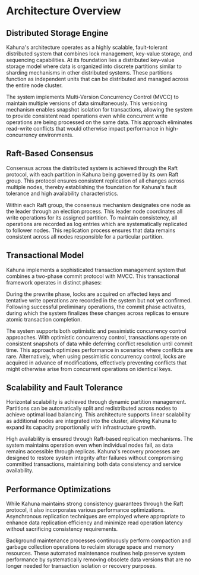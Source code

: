# Architecture Overview

## Distributed Storage Engine

Kahuna's architecture operates as a highly scalable, fault-tolerant distributed system that combines lock management, key-value storage, and sequencing capabilities. At its foundation lies a distributed key-value storage model where data is organized into discrete partitions similar to sharding mechanisms in other distributed systems. These partitions function as independent units that can be distributed and managed across the entire node cluster.

The system implements Multi-Version Concurrency Control (MVCC) to maintain multiple versions of data simultaneously. This versioning mechanism enables snapshot isolation for transactions, allowing the system to provide consistent read operations even while concurrent write operations are being processed on the same data. This approach eliminates read-write conflicts that would otherwise impact performance in high-concurrency environments.

## Raft-Based Consensus

Consensus across the distributed system is achieved through the Raft protocol, with each partition in Kahuna being governed by its own Raft group. This protocol ensures consistent replication of all changes across multiple nodes, thereby establishing the foundation for Kahuna's fault tolerance and high availability characteristics.

Within each Raft group, the consensus mechanism designates one node as the leader through an election process. This leader node coordinates all write operations for its assigned partition. To maintain consistency, all operations are recorded as log entries which are systematically replicated to follower nodes. This replication process ensures that data remains consistent across all nodes responsible for a particular partition.

## Transactional Model

Kahuna implements a sophisticated transaction management system that combines a two-phase commit protocol with MVCC. This transactional framework operates in distinct phases:

During the prewrite phase, locks are acquired on affected keys and tentative write operations are recorded in the system but not yet confirmed. Following successful preliminary operations, the commit phase activates, during which the system finalizes these changes across replicas to ensure atomic transaction completion.

The system supports both optimistic and pessimistic concurrency control approaches. With optimistic concurrency control, transactions operate on consistent snapshots of data while deferring conflict resolution until commit time. This approach optimizes performance in scenarios where conflicts are rare. Alternatively, when using pessimistic concurrency control, locks are acquired in advance of modifications, effectively preventing conflicts that might otherwise arise from concurrent operations on identical keys.

## Scalability and Fault Tolerance

Horizontal scalability is achieved through dynamic partition management. Partitions can be automatically split and redistributed across nodes to achieve optimal load balancing. This architecture supports linear scalability as additional nodes are integrated into the cluster, allowing Kahuna to expand its capacity proportionally with infrastructure growth.

High availability is ensured through Raft-based replication mechanisms. The system maintains operation even when individual nodes fail, as data remains accessible through replicas. Kahuna's recovery processes are designed to restore system integrity after failures without compromising committed transactions, maintaining both data consistency and service availability.

## Performance Optimizations

While Kahuna maintains strong consistency guarantees through the Raft protocol, it also incorporates various performance optimizations. Asynchronous replication techniques are employed where appropriate to enhance data replication efficiency and minimize read operation latency without sacrificing consistency requirements.

Background maintenance processes continuously perform compaction and garbage collection operations to reclaim storage space and memory resources. These automated maintenance routines help preserve system performance by systematically removing obsolete data versions that are no longer needed for transaction isolation or recovery purposes.